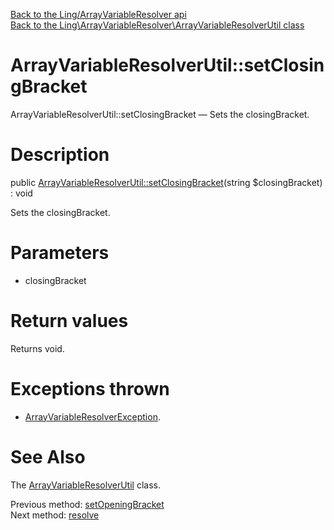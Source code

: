 [Back to the Ling/ArrayVariableResolver api](https://github.com/lingtalfi/ArrayVariableResolver/blob/master/doc/api/Ling/ArrayVariableResolver.md)<br>
[Back to the Ling\ArrayVariableResolver\ArrayVariableResolverUtil class](https://github.com/lingtalfi/ArrayVariableResolver/blob/master/doc/api/Ling/ArrayVariableResolver/ArrayVariableResolverUtil.md)


ArrayVariableResolverUtil::setClosingBracket
================



ArrayVariableResolverUtil::setClosingBracket — Sets the closingBracket.




Description
================


public [ArrayVariableResolverUtil::setClosingBracket](https://github.com/lingtalfi/ArrayVariableResolver/blob/master/doc/api/Ling/ArrayVariableResolver/ArrayVariableResolverUtil/setClosingBracket.md)(string $closingBracket) : void




Sets the closingBracket.




Parameters
================


- closingBracket

    


Return values
================

Returns void.


Exceptions thrown
================

- [ArrayVariableResolverException](https://github.com/lingtalfi/ArrayVariableResolver/blob/master/doc/api/Ling/ArrayVariableResolver/Exception/ArrayVariableResolverException.md).&nbsp;







See Also
================

The [ArrayVariableResolverUtil](https://github.com/lingtalfi/ArrayVariableResolver/blob/master/doc/api/Ling/ArrayVariableResolver/ArrayVariableResolverUtil.md) class.

Previous method: [setOpeningBracket](https://github.com/lingtalfi/ArrayVariableResolver/blob/master/doc/api/Ling/ArrayVariableResolver/ArrayVariableResolverUtil/setOpeningBracket.md)<br>Next method: [resolve](https://github.com/lingtalfi/ArrayVariableResolver/blob/master/doc/api/Ling/ArrayVariableResolver/ArrayVariableResolverUtil/resolve.md)<br>

